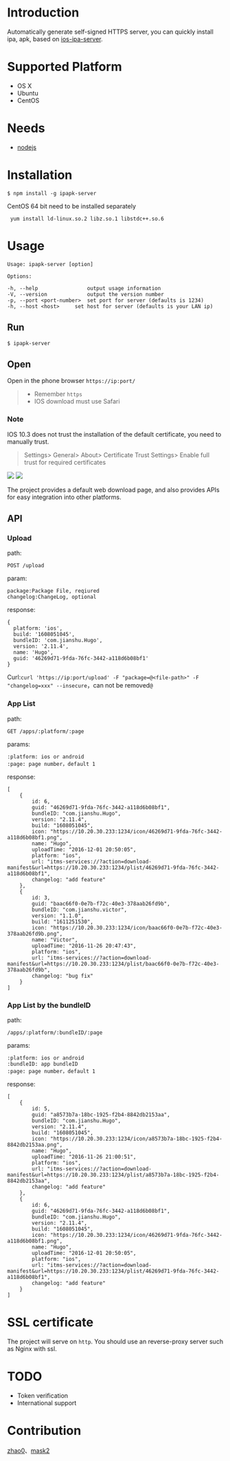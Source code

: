 # Introduction
Automatically generate self-signed HTTPS server, you can quickly install ipa, apk, based on [ios-ipa-server](https://github.com/bumaociyuan/ios-ipa-server).

# Supported Platform
* OS X
* Ubuntu
* CentOS

# Needs
* [nodejs](https://nodejs.org/)

# Installation
```
$ npm install -g ipapk-server
```
CentOS 64 bit need to be installed separately

```
 yum install ld-linux.so.2 libz.so.1 libstdc++.so.6
```

# Usage
```
Usage: ipapk-server [option]

Options:

-h, --help                output usage information
-V, --version             output the version number
-p, --port <port-number>  set port for server (defaults is 1234)
-h, --host <host>     set host for server (defaults is your LAN ip)
```

## Run
```
$ ipapk-server

```

## Open
Open in the phone browser `https://ip:port/`
> - Remember `https`
> - IOS download must use Safari
### Note
IOS 10.3 does not trust the installation of the default certificate, you need to manually trust.
> Settings> General> About> Certificate Trust Settings> Enable full trust for required certificates

![](ss1.jpeg)
![](ss2.jpeg)

The project provides a default web download page, and also provides APIs for easy integration into other platforms.

## API
### Upload
path:

```
POST /upload
```

param:

```
package:Package File, reqiured
changelog:ChangeLog, optional
```
response:

```
{
  platform: 'ios',
  build: '1608051045',
  bundleID: 'com.jianshu.Hugo',
  version: '2.11.4',
  name: 'Hugo',
  guid: '46269d71-9fda-76fc-3442-a118d6b08bf1'
}
```
Curl:`curl 'https://ip:port/upload' -F "package=@<file-path>" -F "changelog=xxx" --insecure`，can not be removed`@`

### App List
path:

```
GET /apps/:platform/:page
```
params:

```
:platform: ios or android
:page: page number，default 1
```
response:

```
[
	{
		id: 6,
		guid: "46269d71-9fda-76fc-3442-a118d6b08bf1",
		bundleID: "com.jianshu.Hugo",
		version: "2.11.4",
		build: "1608051045",
		icon: "https://10.20.30.233:1234/icon/46269d71-9fda-76fc-3442-a118d6b08bf1.png",
		name: "Hugo",
		uploadTime: "2016-12-01 20:50:05",
		platform: "ios",
		url: "itms-services://?action=download-manifest&url=https://10.20.30.233:1234/plist/46269d71-9fda-76fc-3442-a118d6b08bf1",
		changelog: "add feature"
	},
	{
		id: 3,
		guid: "baac66f0-0e7b-f72c-40e3-378aab26fd9b",
		bundleID: "com.jianshu.victor",
		version: "1.1.0",
		build: "1611251530",
		icon: "https://10.20.30.233:1234/icon/baac66f0-0e7b-f72c-40e3-378aab26fd9b.png",
		name: "Victor",
		uploadTime: "2016-11-26 20:47:43",
		platform: "ios",
		url: "itms-services://?action=download-manifest&url=https://10.20.30.233:1234/plist/baac66f0-0e7b-f72c-40e3-378aab26fd9b",
		changelog: "bug fix"
	}
]
```
### App List by the bundleID
path:

```
/apps/:platform/:bundleID/:page
```
params:

```
:platform: ios or android
:bundleID: app bundleID
:page: page number，default 1
```
response:

```
[
	{
		id: 5,
		guid: "a8573b7a-18bc-1925-f2b4-8842db2153aa",
		bundleID: "com.jianshu.Hugo",
		version: "2.11.4",
		build: "1608051045",
		icon: "https://10.20.30.233:1234/icon/a8573b7a-18bc-1925-f2b4-8842db2153aa.png",
		name: "Hugo",
		uploadTime: "2016-11-26 21:00:51",
		platform: "ios",
		url: "itms-services://?action=download-manifest&url=https://10.20.30.233:1234/plist/a8573b7a-18bc-1925-f2b4-8842db2153aa",
		changelog: "add feature"
	},
	{
		id: 6,
		guid: "46269d71-9fda-76fc-3442-a118d6b08bf1",
		bundleID: "com.jianshu.Hugo",
		version: "2.11.4",
		build: "1608051045",
		icon: "https://10.20.30.233:1234/icon/46269d71-9fda-76fc-3442-a118d6b08bf1.png",
		name: "Hugo",
		uploadTime: "2016-12-01 20:50:05",
		platform: "ios",
		url: "itms-services://?action=download-manifest&url=https://10.20.30.233:1234/plist/46269d71-9fda-76fc-3442-a118d6b08bf1",
		changelog: "add feature"
	}
]
```
# SSL certificate
The project will serve on `http`. You should use an reverse-proxy server such as Nginx with ssl.


# TODO
- Token verification
- International support

# Contribution
[zhao0](https://github.com/zhao0)、[mask2](https://github.com/mask2)
